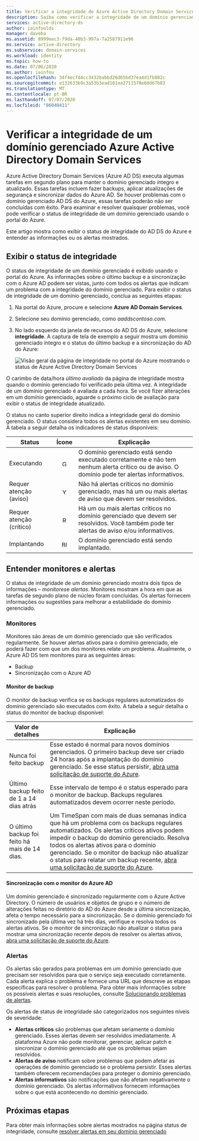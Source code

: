 ```yaml
---
title: Verificar a integridade de Azure Active Directory Domain Services | Microsoft Docs
description: Saiba como verificar a integridade de um domínio gerenciado Azure Active Directory Domain Services (Azure AD DS) e entender as mensagens de status usando o portal do Azure.
services: active-directory-ds
author: iainfoulds
manager: daveba
ms.assetid: 8999eec3-f9da-40b3-997a-7a2587911e96
ms.service: active-directory
ms.subservice: domain-services
ms.workload: identity
ms.topic: how-to
ms.date: 07/06/2020
ms.author: iainfou
ms.openlocfilehash: 34f4ecfd4cc3432babbd26d65bd37ea4d1fb882c
ms.sourcegitcommit: e132633b9c3a53b3ead101ea2711570e60d67b83
ms.translationtype: MT
ms.contentlocale: pt-BR
ms.lasthandoff: 07/07/2020
ms.locfileid: "86040411"
---
```

# <a name="check-the-health-of-an-azure-active-directory-domain-services-managed-domain"></a>Verificar a integridade de um domínio gerenciado Azure Active Directory Domain Services

Azure Active Directory Domain Services (Azure AD DS) executa algumas tarefas em segundo plano para manter o domínio gerenciado íntegro e atualizado. Essas tarefas incluem fazer backups, aplicar atualizações de segurança e sincronizar dados do Azure AD. Se houver problemas com o domínio gerenciado AD DS do Azure, essas tarefas poderão não ser concluídas com êxito. Para examinar e resolver quaisquer problemas, você pode verificar o status de integridade de um domínio gerenciado usando o portal do Azure.

Este artigo mostra como exibir o status de integridade do AD DS do Azure e entender as informações ou os alertas mostrados.

## <a name="view-the-health-status"></a>Exibir o status de integridade

O status de integridade de um domínio gerenciado é exibido usando o portal do Azure. As informações sobre o último backup e a sincronização com o Azure AD podem ser vistas, junto com todos os alertas que indicam um problema com a integridade do domínio gerenciado. Para exibir o status de integridade de um domínio gerenciado, conclua as seguintes etapas:

1. Na portal do Azure, procure e selecione **Azure AD Domain Services**.
1. Selecione seu domínio gerenciado, como *aaddscontoso.com*.
1. No lado esquerdo da janela de recursos do AD DS do Azure, selecione **integridade**. A captura de tela de exemplo a seguir mostra um domínio gerenciado íntegro e o status do último backup e a sincronização do AD do Azure:

    ![Visão geral da página de integridade no portal do Azure mostrando o status de Azure Active Directory Domain Services](./media/check-health/health-page.png)

O carimbo de data/hora *último avaliado* da página de integridade mostra quando o domínio gerenciado foi verificado pela última vez. A integridade de um domínio gerenciado é avaliada a cada hora. Se você fizer alterações em um domínio gerenciado, aguarde o próximo ciclo de avaliação para exibir o status de integridade atualizado.

O status no canto superior direito indica a integridade geral do domínio gerenciado. O status considera todos os alertas existentes em seu domínio. A tabela a seguir detalha os indicadores de status disponíveis:

| Status | Ícone | Explicação |
| --- | :----: | --- |
| Executando | <img src= "./media/active-directory-domain-services-alerts/running-icon.png" width = "15" alt="Green check mark for running"> | O domínio gerenciado está sendo executado corretamente e não tem nenhum alerta crítico ou de aviso. O domínio pode ter alertas informativos. |
| Requer atenção (aviso) | <img src= "./media/active-directory-domain-services-alerts/warning-icon.png" width = "15" alt="Yellow exclamation mark for warning"> | Não há alertas críticos no domínio gerenciado, mas há um ou mais alertas de aviso que devem ser resolvidos. |
| Requer atenção (crítico) | <img src= "./media/active-directory-domain-services-alerts/critical-icon.png" width = "15" alt="Red exclamation mark for critical"> | Há um ou mais alertas críticos no domínio gerenciado que devem ser resolvidos. Você também pode ter alertas de aviso e/ou informativos. |
| Implantando | <img src= "./media/active-directory-domain-services-alerts/deploying-icon.png" width = "15" alt="Blue circular arrows for deploying"> | O domínio gerenciado está sendo implantado. |

## <a name="understand-monitors-and-alerts"></a>Entender monitores e alertas

O status de integridade de um domínio gerenciado mostra dois tipos de informações – *monitores*e *alertas*. Monitores mostram a hora em que as tarefas de segundo plano de núcleo foram concluídas. Os alertas fornecem informações ou sugestões para melhorar a estabilidade do domínio gerenciado.

### <a name="monitors"></a>Monitores

Monitores são áreas de um domínio gerenciado que são verificados regularmente. Se houver alertas ativos para o domínio gerenciado, ele poderá fazer com que um dos monitores relate um problema. Atualmente, o Azure AD DS tem monitores para as seguintes áreas:

* Backup
* Sincronização com o Azure AD

#### <a name="backup-monitor"></a>Monitor de backup

O monitor de backup verifica se os backups regulares automatizados do domínio gerenciado são executados com êxito. A tabela a seguir detalha o status do monitor de backup disponível:

| Valor de detalhes | Explicação |
| --- | --- |
| Nunca foi feito backup | Esse estado é normal para novos domínios gerenciados. O primeiro backup deve ser criado 24 horas após a implantação do domínio gerenciado. Se esse status persistir, [abra uma solicitação de suporte do Azure][azure-support]. |
| Último backup feito de 1 a 14 dias atrás | Esse intervalo de tempo é o status esperado para o monitor de backup. Backups regulares automatizados devem ocorrer neste período. |
| O último backup foi feito há mais de 14 dias. | Um TimeSpan com mais de duas semanas indica que há um problema com os backups regulares automatizados. Os alertas críticos ativos podem impedir o backup do domínio gerenciado. Resolva todos os alertas ativos para o domínio gerenciado. Se o monitor de backup não atualizar o status para relatar um backup recente, [abra uma solicitação de suporte do Azure][azure-support]. |

#### <a name="synchronization-with-azure-ad-monitor"></a>Sincronização com o monitor do Azure AD

Um domínio gerenciado é sincronizado regularmente com o Azure Active Directory. O número de usuários e objetos de grupo e o número de alterações feitas no diretório do AD do Azure desde a última sincronização, afeta o tempo necessário para a sincronização. Se o domínio gerenciado foi sincronizado pela última vez há três dias, verifique e resolva todos os alertas ativos. Se o monitor de sincronização não atualizar o status para mostrar uma sincronização recente depois de resolver os alertas ativos, [abra uma solicitação de suporte do Azure][azure-support].

### <a name="alerts"></a>Alertas

Os alertas são gerados para problemas em um domínio gerenciado que precisam ser resolvidos para que o serviço seja executado corretamente. Cada alerta explica o problema e fornece uma URL que descreve as etapas específicas para resolver o problema. Para obter mais informações sobre os possíveis alertas e suas resoluções, consulte [Solucionando problemas de alertas](troubleshoot-alerts.md).

Os alertas de status de integridade são categorizados nos seguintes níveis de severidade:

 * **Alertas críticos** são problemas que afetam seriamente o domínio gerenciado. Esses alertas devem ser resolvidos imediatamente. A plataforma Azure não pode monitorar, gerenciar, aplicar patch e sincronizar o domínio gerenciado até que os problemas sejam resolvidos.
 * **Alertas de aviso** notificam sobre problemas que podem afetar as operações de domínio gerenciado se o problema persistir. Esses alertas também oferecem recomendações para proteger o domínio gerenciado.
 * **Alertas informativos** são notificações que não afetam negativamente o domínio gerenciado. Os alertas informativos fornecem informações sobre o que está acontecendo no domínio gerenciado.

## <a name="next-steps"></a>Próximas etapas

Para obter mais informações sobre alertas mostrados na página status de integridade, consulte [resolver alertas em seu domínio gerenciado][troubleshoot-alerts]

<!-- INTERNAL LINKS -->
[azure-support]: ../active-directory/fundamentals/active-directory-troubleshooting-support-howto.md
[troubleshoot-alerts]: troubleshoot-alerts.md
